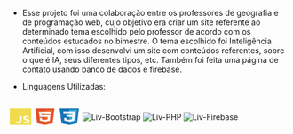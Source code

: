 -  Esse projeto foi uma colaboração entre os professores de geografia e de programação web, cujo objetivo era criar um site referente ao determinado tema escolhido pelo professor de acordo com os conteúdos estudados no bimestre.
   O tema escolhido foi Inteligência Artificial, com isso desenvolvi um site com conteúdos referentes, sobre o que é IA, seus diferentes tipos, etc. Também foi feita uma página de contato usando banco de dados e firebase.
   
     

  
- Linguagens Utilizadas:
<div style="display: inline_block"><br>
  <img align="center" alt="Liv-Js" height="30" width="40" src="https://raw.githubusercontent.com/devicons/devicon/master/icons/javascript/javascript-plain.svg">
  <img align="center" alt="Liv-HTML" height="30" width="40" src="https://raw.githubusercontent.com/devicons/devicon/master/icons/html5/html5-original.svg">
  <img align="center" alt="LIv-CSS" height="30" width="40" src="https://raw.githubusercontent.com/devicons/devicon/master/icons/css3/css3-original.svg">
  <img align="center" alt="Liv-Bootstrap" height="30" width="40" src="https://cdn.jsdelivr.net/gh/devicons/devicon/icons/bootstrap/bootstrap-original.svg" />
  <img align="center" alt="Liv-PHP" height="30" width="40" src="https://cdn.jsdelivr.net/gh/devicons/devicon/icons/php/php-original.svg" />
  <img align="center" alt="Liv-Firebase" height="30" width="40"  src="https://cdn.jsdelivr.net/gh/devicons/devicon/icons/firebase/firebase-plain-wordmark.svg" />
          
  
          
                       
</div>
  
 
